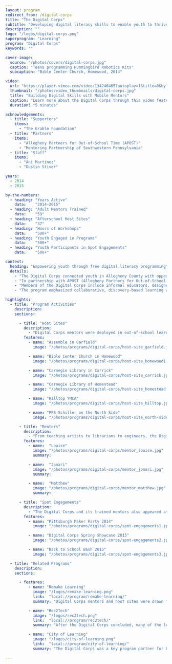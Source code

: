 ```yaml
---
layout: program
redirect_from: /digital-corps
title: "The Digital Corps"
subtitle: "Developing digital literacy skills to enable youth to thrive in school, college, and the workforce."
description: ""
logo: "/logos/digital-corps.png"
superprogram: "Learning"
program: "Digital Corps"
keywords: ""

cover-image:
  source: "/photos/covers/digital-corps.jpg"
  caption: "Teens programming Hummingbird Robotics Kits"
  subcaption: "Bible Center Church, Homewood, 2014"

video:
  url: "https://player.vimeo.com/video/134246465?autoplay=1&title=0&byline=0&portrait=0"
  thumbnail: "/photos/video_thumbnails/digital-corps.jpg"
  title: "Building Digital Skills with Mobile Mentors"
  caption: "Learn more about the Digital Corps through this video featurette about the program's activities in one neighborhood near Pittsburgh, Prospect Park."
  duration: "5 minutes"

acknowledgements:
  - title: "Supporters"
    items:
      - "The Grable Foundation"
  - title: "Partners"
    items:
      - "Allegheny Partners for Out-of-School Time (APOST)"
      - "Mentoring Partnership of Southwestern Pennsylvania"
  - title: "Staff"
    items:
      - "Ani Martinez"
      - "Dustin Stiver"

years:
  - 2014
  - 2015

by-the-numbers:
  - heading: "Years Active"
    data:    "2014–2015"
  - heading: "Adult Mentors Trained"
    data:    "59"
  - heading: "Afterschool Host Sites"
    data:    "37"
  - heading: "Hours of Workshops"
    data:    "500+"
  - heading: "Youth Engaged in Programs"
    data:    "500+"
  - heading: "Youth Participants in Spot Engagements"
    data:    "500+"

context:
  heading: "Empowering youth through free digital literacy programming"
  details:
    - "The Digital Corps connected youth in Allegheny County with opportunities to develop digital literacy skills and enable them to thrive in school, college, and the workforce by providing free digital learning experiences in afterschool programs."
    - "In partnership with APOST (Allegheny Partners for Out-of-School Time), The Sprout Fund recruited and trained mentors in the effective use of digital learning tools and then matched them with afterschool programs and community centers. Digital Corps members worked side by side with youth ages 10–18 to demystify robotics, code websites, program mobile apps, investigate online privacy, and empower the next generation of digital innovators."
    - "Members of the Digital Corps include informal educators, designers, technologists, scientists, youth workers, college students, and self-taught tinkerers interested in helping more youth develop their digital literacies, skills, and capacities. Many host sites were drawn from APOST's network of out-of-school learning providers serving thousands of children throughout Pittsburgh and Allegheny County."
    - "The program emphasized collaborative, discovery-based learning where students created projects in every session, like simple video games with joysticks made of play dough & foil. Teens completed Digital Corps with online portfolios showcasing their new skills including mobile apps they built and webpages they designed, and they departed with the confidence to explore, investigate, and contribute to the digital world."

highlights:
  - title: "Program Activities"
    description:
    sections:

      - title: "Host Sites"
        description:
          - "Digital Corps mentors were deployed in out-of-school learning sites throughout the city of Pittsburgh and the surrounding communities of Allegheny County. In libraries and afterschool sites, church basements and makerspaces, the Digital Corps engaged learners in free workshops in nearly 40 neighborhood locations in 2014 and 2015."
        features:
          - name: "Assemble in Garfield"
            image: "/photos/programs/digital-corps/host-site_garfield.jpg"

          - name: "Bible Center Church in Homewood"
            image: "/photos/programs/digital-corps/host-site_homewood1.jpg"

          - name: "Carnegie Library in Carrick"
            image: "/photos/programs/digital-corps/host-site_carrick.jpg"

          - name: "Carnegie Library of Homestead"
            image: "/photos/programs/digital-corps/host-site_homestead.jpg"

          - name: "Hilltop YMCA"
            image: "/photos/programs/digital-corps/host-site_hilltop.jpg"

          - name: "PPS Schiller on the North Side"
            image: "/photos/programs/digital-corps/host-site_north-side.jpg"

      - title: "Mentors"
        description:
          - "From teaching artists to librarians to engineers, the Digital Corps included artists, educators, librarians, and technologists who dedicated their time to enhance their own digital literacy skills and help convey them to eager learners."
        features:
          - name:  "Louise"
            image: "/photos/programs/digital-corps/mentor_louise.jpg"
            summary:

          - name:  "Jomari"
            image: "/photos/programs/digital-corps/mentor_jomari.jpg"
            summary:

          - name:  "Matthew"
            image: "/photos/programs/digital-corps/mentor_matthew.jpg"
            summary:

      - title: "Spot Engagements"
        description:
          - "The Digital Corps and its trained mentors also appeared at pop-up events and summertime maker parties."
        features:
          - name: "Pittsburgh Maker Party 2014"
            image: "/photos/programs/digital-corps/spot-engagements1.jpg"

          - name: "Digital Corps Spring Showcase 2015"
            image: "/photos/programs/digital-corps/spot-engagements2.jpg"

          - name: "Back to School Bash 2015"
            image: "/photos/programs/digital-corps/spot-engagements3.jpg"

  - title: "Related Programs"
    description:
    sections:

      - features:
          - name: "Remake Learning"
            image: "/logos/remake-learning.png"
            link:  "local://program/remake-learning/"
            summary: "Digital Corps mentors and host sites were drawn from the Remake Learning Network, a community of educators and innovators developing new approaches for teaching and learning."

          - name: "Rec2Tech"
            image: "/logos/rec2tech.png"
            link:  "local://program/rec2tech/"
            summary: "After the Digital Corps concluded, many of the lessons learned on digital literacy skills development were incorporated into the Rec2Tech demonstration week."

          - name: "City of Learning"
            image: "/logos/city-of-learning.png"
            link:  "local://program/city-of-learning/"
            summary: "The Digital Corps was a key program partner for Pittsburgh City of Learning and issued digital badges for skills like webmaking and dispositions like collaboration."

---
```

